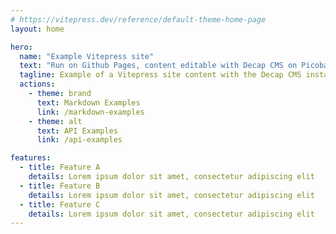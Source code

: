 ```yaml
---
# https://vitepress.dev/reference/default-theme-home-page
layout: home

hero:
  name: "Example Vitepress site"
  text: "Run on Github Pages, content editable with Decap CMS on Picobase"
  tagline: Example of a Vitepress site content with the Decap CMS installed to Picobase
  actions:
    - theme: brand
      text: Markdown Examples
      link: /markdown-examples
    - theme: alt
      text: API Examples
      link: /api-examples

features:
  - title: Feature A
    details: Lorem ipsum dolor sit amet, consectetur adipiscing elit
  - title: Feature B
    details: Lorem ipsum dolor sit amet, consectetur adipiscing elit
  - title: Feature C
    details: Lorem ipsum dolor sit amet, consectetur adipiscing elit
---
```

